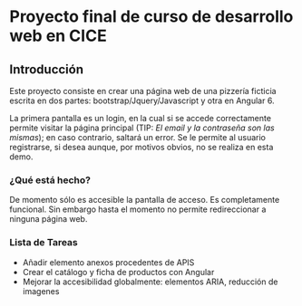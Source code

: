 # Proyecto final de curso de desarrollo web en CICE

## Introducción

Este proyecto consiste en crear una página web de una pizzería ficticia escrita en dos partes: bootstrap/Jquery/Javascript y otra en Angular 6. 

La primera pantalla es un login, en la cual si se accede correctamente permite visitar la página principal (TIP: *El email y la contraseña son las mismas*); en caso contrario, saltará un error. Se le permite al usuario registrarse, si desea aunque, por motivos obvios, no se realiza en esta demo.

### ¿Qué está hecho?

De momento sólo es accesible la pantalla de acceso. Es completamente funcional. Sin embargo hasta el momento no permite redireccionar a ninguna página web.

### Lista de Tareas

- Añadir elemento anexos procedentes de APIS
- Crear el catálogo y ficha de productos con Angular
- Mejorar la accesibilidad globalmente: elementos ARIA, reducción de imagenes
